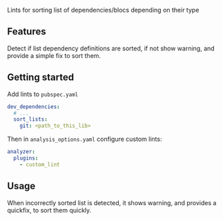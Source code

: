 Lints for sorting list of dependencies/blocs depending on their type

## Features

Detect if list dependency definitions are sorted, if not show warning, and provide a simple fix to sort them.

## Getting started

Add lints to `pubspec.yaml`

```yaml
dev_dependencies:
  # ...
  sort_lists:
    git: <path_to_this_lib>
```

Then in `analysis_options.yaml` configure custom lints:

```yaml
analyzer:
  plugins:
    - custom_lint
```

## Usage

When incorrectly sorted list is detected, it shows warning, and provides a quickfix, to sort them quickly.